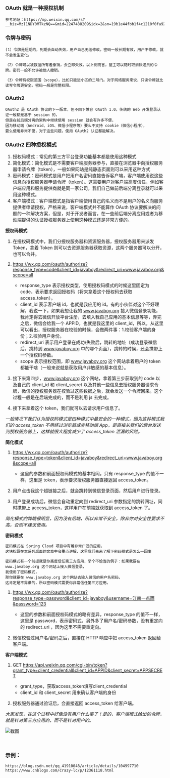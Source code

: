 ### OAuth 就是一种授权机制

```
参考地址：https://mp.weixin.qq.com/s?__biz=MzI1NDY0MTkzNQ==&mid=2247488209&idx=2&sn=19b1e44fbb1f4c1210f0fa92a618d871&scene=21#wechat_redirect
```

### 令牌与密码

```
(1）令牌是短期的，到期会自动失效，用户自己无法修改。密码一般长期有效，用户不修改，就不会发生变化。

（2）令牌可以被数据所有者撤销，会立即失效。以上例而言，屋主可以随时取消快递员的令牌。密码一般不允许被他人撤销。

（3）令牌有权限范围（scope），比如只能进小区的二号门。对于网络服务来说，只读令牌就比读写令牌更安全。密码一般是完整权限。
```

### OAuth2

```
OAuth2 是 OAuth 协议的下一版本，但不向下兼容 OAuth 1.0。传统的 Web 开发登录认证一般都是基于 session 的，
但是在前后端分离的架构中继续使用 session 就会有许多不便，
因为移动端（Android、iOS、微信小程序等）要么不支持 cookie（微信小程序），
要么使用非常不便，对于这些问题，使用 OAuth2 认证都能解决。
```

### OAuth2 四种授权模式

1. 授权码模式：常见的第三方平台登录功能基本都是使用这种模式
2. 简化模式：简化模式是不需要客户端服务器参与，直接在浏览器中向授权服务器申请令牌（token），一般如果网站是纯静态页面则可以采用这种方式
3. 密码模式：密码模式是用户把用户名密码直接告诉客户端，客户端使用说这些信息向授权服务器申请令牌（token）。这需要用户对客户端高度信任，例如客户端应用和服务提供商就是同一家公司，我们自己做前后端分离登录就可以采用这种模式。
4. 客户端模式：客户端模式是指客户端使用自己的名义而不是用户的名义向服务提供者申请授权，严格来说，客户端模式并不能算作 OAuth 协议要解决的问题的一种解决方案，但是，对于开发者而言，在一些前后端分离应用或者为移动端提供的认证授权服务器上使用这种模式还是非常方便的。

**授权码模式**

1. 在授权码模式中，我们分授权服务器和资源服务器，授权服务器用来派发 Token，拿着 Token 则可以去资源服务器获取资源，这两个服务器可以分开，也可以合并。
2. https://wx.qq.com/oauth/authorize?response_type=code&client_id=javaboy&redirect_uri=www.javaboy.org&scope=all
   - response_type 表示授权类型，使用授权码模式的时候这里固定为 code，表示要求返回授权码（将来拿着这个授权码去获取 access_token）。
   - client_id 表示客户端 id，也就是我应用的 id。有的小伙伴对这个不好理解，我说一下，如果我想让我的 www.javaboy.org 接入微信登录功能，我肯定得去微信开放平台注册，去填入我自己应用的基本信息等等，弄完之后，微信会给我一个 APPID，也就是我这里的 client_id，所以，从这里可以看出，授权服务器在校验的时候，会做两件事：1.校验客户端的身份；2.校验用户身份。
   - redirect_uri 表示用户登录在成功/失败后，跳转的地址（成功登录微信后，跳转到 www.javaboy.org 中的哪个页面），跳转的时候，还会携带上一个授权码参数。
   - scope 表示授权范围，即 www.javaboy.org 这个网站拿着用户的 token 都能干啥（一般来说就是获取用户非敏感的基本信息）。

3. 接下来第四步，www.javaboy.org 这个网站，拿着第三步获取到的 code 以及自己的 client_id 和 client_secret 以及其他一些信息去授权服务器请求令牌，微信的授权服务器在校验过这些数据之后，就会发送一个令牌回来。这个过程一般是在后端完成的，而不是利用 js 去完成。
4. 接下来拿着这个 token，我们就可以去请求用户信息了。

*一般情况下我们认为授权码模式是四种模式中最安全的一种模式，因为这种模式我们的 access_token 不用经过浏览器或者移动端 App，是直接从我们的后台发送到授权服务器上，这样就很大程度减少了 access_token 泄漏的风险。*

**简化模式**

1. https://wx.qq.com/oauth/authorize?response_type=token&client_id=javaboy&redirect_uri=www.javaboy.org&scope=all
   - 这里的参数和前面授权码模式的基本相同，只有 response_type 的值不一样，这里是 token，表示要求授权服务器直接返回 access_token。

2. 用户点击我这个超链接之后，就会跳转到微信登录页面，然后用户进行登录。
3. 用户登录成功后，微信会自动重定向到 redirect_uri 参数指定的跳转网址，同时携带上 access_token，这样用户在前端就获取到 access_token 了。

*简化模式的弊端很明显，因为没有后端，所以非常不安全，除非你对安全性要求不高，否则不建议使用。*

**密码模式**

```
密码模式在 Spring Cloud 项目中有着非常广泛的应用，
这块松哥在本系列后面的文章中会重点讲解，这里我们先来了解下密码模式是怎么一回事
```

```
密码模式有一个前提就是你高度信任第三方应用，举个不恰当的例子：如果我要在 www.javaboy.org 这个网站上接入微信登录，
我使用了密码模式，
那你就要在 www.javaboy.org 这个网站去输入微信的用户名密码，
这肯定是不靠谱的，所以密码模式需要你非常信任第三方应用。
```

1. https://wx.qq.com/oauth/authorize?response_type=password&client_id=javaboy&username=江南一点雨&password=123
   - 这里的参数和前面授权码模式的略有差异，response_type 的值不一样，这里是 password，表示密码式，另外多了用户名/密码参数，没有重定向的 redirect_uri ，因为这里不需要重定向。

2. 微信校验过用户名/密码之后，直接在 HTTP 响应中把 access_token 返回给客户端。

**客户端模式**

1. GET https://api.weixin.qq.com/cgi-bin/token?grant_type=client_credential&client_id=APPID&client_secret=APPSECRET
   - grant_type，获取access_token填写client_credential
   - client_id 和 client_secret 用来确认客户端的身份

2. 授权服务器通过验证后，会直接返回 access_token 给客户端。

*大家发现，在这个过程中好像没有用户什么事了！是的，客户端模式给出的令牌，就是针对第三方应用的，而不是针对用户的。*

![截图](357c8ea28a9f9e5f7e32573f3da9459b.png)

<br/>

### 示例：

```
https://blog.csdn.net/qq_41910048/article/details/104997710
https://www.cnblogs.com/crazy-lc/p/12361118.html
```